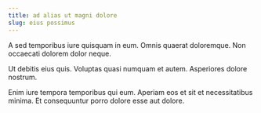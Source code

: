 ```yaml
---
title: ad alias ut magni dolore
slug: eius possimus
---
```


A sed temporibus iure quisquam in eum. Omnis quaerat doloremque. Non occaecati dolorem dolor neque.

Ut debitis eius quis. Voluptas quasi numquam et autem. Asperiores dolore nostrum.

Enim iure tempora temporibus qui eum. Aperiam eos et sit et necessitatibus minima. Et consequuntur porro dolore esse aut dolore.
